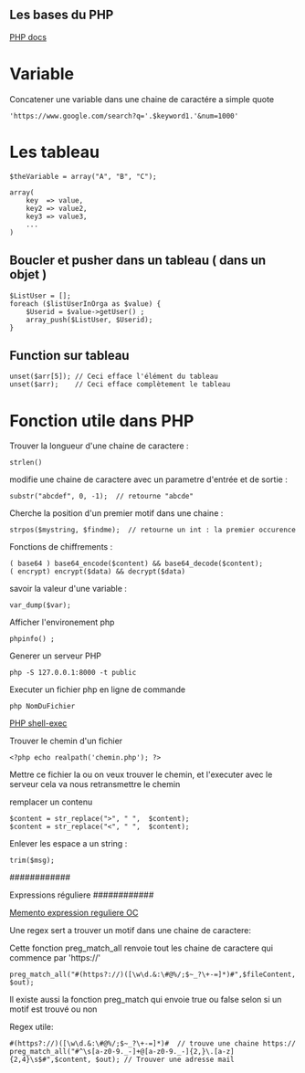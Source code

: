 ## Les bases du PHP


[PHP docs](http://php.net/manual/fr/)

Variable
===================

Concatener une variable dans une chaine de caractére a simple quote


    'https://www.google.com/search?q='.$keyword1.'&num=1000'

Les tableau
===================

    $theVariable = array("A", "B", "C");

    array(
        key  => value,
        key2 => value2,
        key3 => value3,
        ...
    )

Boucler et pusher dans un tableau ( dans un objet )
-------------------


    $ListUser = [];
    foreach ($listUserInOrga as $value) {
        $Userid = $value->getUser() ;
        array_push($ListUser, $Userid);
    }


Function sur tableau
-------------------


    unset($arr[5]); // Ceci efface l'élément du tableau
    unset($arr);    // Ceci efface complètement le tableau

Fonction utile dans PHP
===================

Trouver la longueur d'une chaine de caractere :

    strlen()

modifie une chaine de caractere avec un parametre d'entrée et de sortie :

    substr("abcdef", 0, -1);  // retourne "abcde"

Cherche la position d'un premier motif dans une chaine :

    strpos($mystring, $findme);  // retourne un int : la premier occurence

Fonctions de chiffrements :


    ( base64 ) base64_encode($content) && base64_decode($content);
    ( encrypt) encrypt($data) && decrypt($data)


savoir la valeur d'une variable :


    var_dump($var);

Afficher l'environement php


    phpinfo() ;

Generer un serveur PHP


    php -S 127.0.0.1:8000 -t public

Executer un fichier php en ligne de commande


    php NomDuFichier

[PHP shell-exec](https://www.php.net/manual/fr/function.shell-exec.php)

Trouver le chemin d'un fichier


    <?php echo realpath('chemin.php'); ?>

Mettre ce fichier la ou on veux trouver le chemin, et l'executer avec le serveur
cela va nous retransmettre le chemin


remplacer un contenu


    $content = str_replace(">", " ",  $content);
    $content = str_replace("<", " ",  $content);

Enlever les espace a un string :


    trim($msg);

############


Expressions réguliere
############

[Memento expression reguliere OC](https://openclassrooms.com/fr/courses/918836-concevez-votre-site-web-avec-php-et-mysql/918834-memento-des-expressions-regulieres)

Une regex sert a trouver un motif dans une chaine de caractere:

Cette fonction preg_match_all renvoie tout les chaine de caractere qui commence par 'https://'

    preg_match_all("#(https?://)([\w\d.&:\#@%/;$~_?\+-=]*)#",$fileContent, $out);

Il existe aussi la fonction preg_match qui envoie true ou false selon si un motif est trouvé ou non

Regex utile:

    #(https?://)([\w\d.&:\#@%/;$~_?\+-=]*)#  // trouve une chaine https://
    preg_match_all("#^\s[a-z0-9._-]+@[a-z0-9._-]{2,}\.[a-z]{2,4}\s$#",$content, $out); // Trouver une adresse mail
